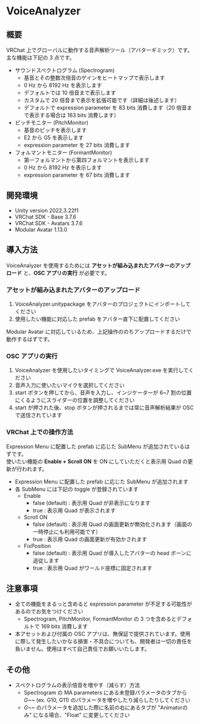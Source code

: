 # VoiceAnalyzer

## 概要

VRChat 上でグローバルに動作する音声解析ツール（アバターギミック）です。主な機能は下記の 3 点です。

- サウンドスペクトログラム (Spectrogram)
  - 基音とその整数次倍音のゲインをヒートマップで表示します
  - 0 Hz から 8192 Hz を表示します
  - デフォルトでは 10 倍音まで表示します
  - カスタムで 20 倍音まで表示を拡張可能です（詳細は後述します）
  - デフォルトで expression parameter を 83 bits 消費します（20 倍音まで表示する場合は 163 bits 消費します）
- ピッチモニター (PitchMonitor)
  - 基音のピッチを表示します
  - E2 から G5 を表示します
  - expression parameter を 27 bits 消費します
- フォルマントモニター (FormantMonitor)
  - 第一フォルマントから第四フォルマントを表示します
  - 0 Hz から 8192 Hz を表示します
  - expression parameter を 67 bits 消費します

## 開発環境

- Unity version 2022.3.22f1
- VRChat SDK - Base 3.7.6
- VRChat SDK - Avatars 3.7.6
- Modular Avatar 1.13.0

## 導入方法

VoiceAnalyzer を使用するためには **アセットが組み込まれたアバターのアップロード** と、**OSC アプリの実行** が必要です。

### アセットが組み込まれたアバターのアップロード

1. VoiceAnalyzer.unitypackage をアバターのプロジェクトにインポートしてください
2. 使用したい機能に対応した prefab をアバター直下に配置してください

Modular Avatar に対応しているため、上記操作ののちアップロードするだけで動作するはずです。

### OSC アプリの実行

1. VoiceAnalyzer を使用したいタイミングで VoiceAnalyzer.exe を実行してください
2. 音声入力に使いたいマイクを選択してください
3. start ボタンを押してから、音声を入力し、インジケーターが 6~7 割の位置にくるようにスライダーの位置を調整してください
4. start が押された後、stop ボタンが押されるまでは常に音声解析結果が OSC で送信されています

### VRChat 上での操作方法

Expression Menu に配置した prefab に応じた SubMenu が追加されているはずです。  
使いたい機能の **Enable + Scroll ON** を ON にしていただくと表示用 Quad の更新が行われます。

- Expression Menu に配置した prefab に応じた SubMenu が追加されます
- 各 SubMenu には下記の toggle が登録されています
  - Enable
    - false (default) : 表示用 Quad が非表示になります
    - true : 表示用 Quad が表示されます
  - Scroll ON
    - false (default) : 表示用 Quad の画面更新が無効化されます（画面の一時停止にも利用可能です）
    - true : 表示用 Quad の画面更新が有効かされます
  - FixPosition
    - false (default) : 表示用 Quad が導入したアバターの head ボーンに追従します
    - true : 表示用 Quad がワールド座標に固定されます

## 注意事項

- 全ての機能をまるっと含めると expression parameter が不足する可能性があるのでお気をつけください
  - Spectrogram, PitchMonitor, FormantMonitor の 3 つを含めるとデフォルトで 169 bits 消費します
- 本アセットおよび付属の OSC アプリは、無保証で提供されています。使用に際して発生したいかなる損害・不具合についても、開発者は一切の責任を負いません。使用はすべて自己責任でお願いいたします。

## その他

- スペクトログラムの表示倍音を増やす（減らす）方法
  - Spectrogram の MA parameters にある未登録パラメータのタブから *G~~* (ex. G10, G11) のパラメータを増やしたり減らしたりしてください
  - *G~~* のパラメータを追加した際に名前の右にあるタブが "Animatorのみ" になる場合、"Float" に変更してください